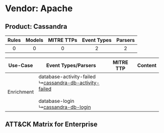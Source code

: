 Vendor: Apache
==============
Product: Cassandra
------------------
| Rules | Models | MITRE TTPs | Event Types | Parsers |
|:-----:|:------:|:----------:|:-----------:|:-------:|
|   0   |   0    |     0      |      2      |    2    |

|  Use-Case  | Event Types/Parsers    | MITRE TTP | Content    |
|:----------:| ---- | --------- | ---- |
| Enrichment |  database-activity-failed<br> ↳[cassandra-db-activity-failed](Ps/pC_cassandradbactivityfailed.md)<br><br> database-login<br> ↳[cassandra-db-login](Ps/pC_cassandradblogin.md)<br> |    | [](RM/r_m_apache_cassandra_Enrichment.md) |

ATT&CK Matrix for Enterprise
----------------------------
